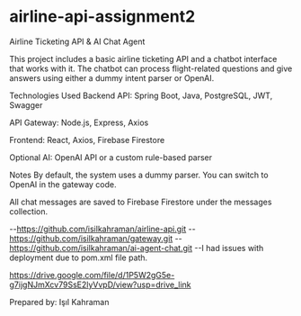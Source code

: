 # airline-api-assignment2

Airline Ticketing API & AI Chat Agent

This project includes a basic airline ticketing API and a chatbot interface that works with it. The chatbot can process flight-related questions and give answers using either a dummy intent parser or OpenAI.

Technologies Used
Backend API: Spring Boot, Java, PostgreSQL, JWT, Swagger

API Gateway: Node.js, Express, Axios

Frontend: React, Axios, Firebase Firestore

Optional AI: OpenAI API or a custom rule-based parser


Notes
By default, the system uses a dummy parser. You can switch to OpenAI in the gateway code.

All chat messages are saved to Firebase Firestore under the messages collection.

--https://github.com/isilkahraman/airline-api.git --https://github.com/isilkahraman/gateway.git --https://github.com/isilkahraman/ai-agent-chat.git
--I had issues with deployment due to pom.xml file path.

https://drive.google.com/file/d/1P5W2gG5e-g7ijgNJmXcv79SsE2lyVvpD/view?usp=drive_link


Prepared by: Işıl Kahraman
